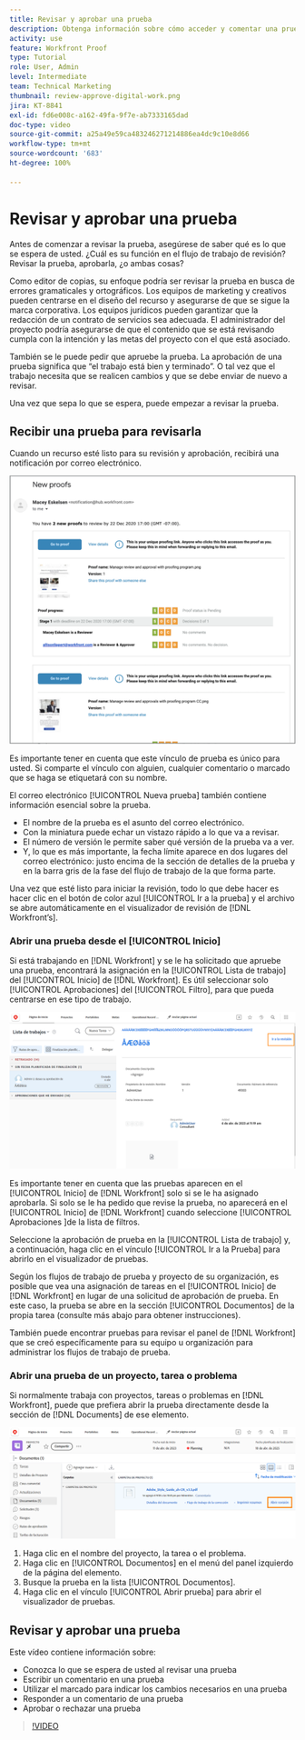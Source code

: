 ```yaml
---
title: Revisar y aprobar una prueba
description: Obtenga información sobre cómo acceder y comentar una prueba, utilice el marcado para indicar los cambios necesarios, responda a los comentarios de la prueba y tome una decisión sobre una prueba en  [!DNL Workfront].
activity: use
feature: Workfront Proof
type: Tutorial
role: User, Admin
level: Intermediate
team: Technical Marketing
thumbnail: review-approve-digital-work.png
jira: KT-8841
exl-id: fd6e008c-a162-49fa-9f7e-ab7333165dad
doc-type: video
source-git-commit: a25a49e59ca483246271214886ea4dc9c10e8d66
workflow-type: tm+mt
source-wordcount: '683'
ht-degree: 100%

---
```


# Revisar y aprobar una prueba

Antes de comenzar a revisar la prueba, asegúrese de saber qué es lo que se espera de usted. ¿Cuál es su función en el flujo de trabajo de revisión? Revisar la prueba, aprobarla, ¿o ambas cosas?

Como editor de copias, su enfoque podría ser revisar la prueba en busca de errores gramaticales y ortográficos. Los equipos de marketing y creativos pueden centrarse en el diseño del recurso y asegurarse de que se sigue la marca corporativa. Los equipos jurídicos pueden garantizar que la redacción de un contrato de servicios sea adecuada. El administrador del proyecto podría asegurarse de que el contenido que se está revisando cumpla con la intención y las metas del proyecto con el que está asociado.

También se le puede pedir que apruebe la prueba. La aprobación de una prueba significa que “el trabajo está bien y terminado”. O tal vez que el trabajo necesita que se realicen cambios y que se debe enviar de nuevo a revisar.

Una vez que sepa lo que se espera, puede empezar a revisar la prueba.

## Recibir una prueba para revisarla

Cuando un recurso esté listo para su revisión y aprobación, recibirá una notificación por correo electrónico.

![Una imagen de un nuevo correo electrónico de prueba que solicita la revisión y aprobación de dos pruebas en [!DNL  Workfront].](assets/new-proof-emails.png)

Es importante tener en cuenta que este vínculo de prueba es único para usted. Si comparte el vínculo con alguien, cualquier comentario o marcado que se haga se etiquetará con su nombre.

El correo electrónico [!UICONTROL Nueva prueba] también contiene información esencial sobre la prueba.

* El nombre de la prueba es el asunto del correo electrónico.
* Con la miniatura puede echar un vistazo rápido a lo que va a revisar.
* El número de versión le permite saber qué versión de la prueba va a ver.
* Y, lo que es más importante, la fecha límite aparece en dos lugares del correo electrónico: justo encima de la sección de detalles de la prueba y en la barra gris de la fase del flujo de trabajo de la que forma parte.

Una vez que esté listo para iniciar la revisión, todo lo que debe hacer es hacer clic en el botón de color azul [!UICONTROL Ir a la prueba] y el archivo se abre automáticamente en el visualizador de revisión de [!DNL Workfront’s].

### Abrir una prueba desde el [!UICONTROL Inicio]

Si está trabajando en [!DNL Workfront] y se le ha solicitado que apruebe una prueba, encontrará la asignación en la [!UICONTROL Lista de trabajo] del [!UICONTROL Inicio] de [!DNL Workfront]. Es útil seleccionar solo [!UICONTROL Aprobaciones] del [!UICONTROL Filtro], para que pueda centrarse en ese tipo de trabajo.

![Una imagen del [!DNL Workfront] [!UICONTROL inicio] con el filtro [!UICONTROL Aprobaciones] activado y una prueba seleccionada de la lista.](assets/open-proof-from-home.png)

Es importante tener en cuenta que las pruebas aparecen en el [!UICONTROL Inicio] de [!DNL Workfront] solo si se le ha asignado aprobarla. Si solo se le ha pedido que revise la prueba, no aparecerá en el [!UICONTROL Inicio] de [!DNL Workfront] cuando seleccione [!UICONTROL Aprobaciones ]de la lista de filtros.

Seleccione la aprobación de prueba en la [!UICONTROL Lista de trabajo] y, a continuación, haga clic en el vínculo [!UICONTROL Ir a la Prueba] para abrirlo en el visualizador de pruebas.

Según los flujos de trabajo de prueba y proyecto de su organización, es posible que vea una asignación de tareas en el [!UICONTROL Inicio] de [!DNL Workfront] en lugar de una solicitud de aprobación de prueba. En este caso, la prueba se abre en la sección [!UICONTROL Documentos] de la propia tarea (consulte más abajo para obtener instrucciones).

También puede encontrar pruebas para revisar el panel de [!DNL Workfront] que se creó específicamente para su equipo u organización para administrar los flujos de trabajo de prueba.

### Abrir una prueba de un proyecto, tarea o problema

Si normalmente trabaja con proyectos, tareas o problemas en [!DNL Workfront], puede que prefiera abrir la prueba directamente desde la sección de [!DNL Documents] de ese elemento.

![Una imagen de la sección [!UICONTROL Documentos] encontrada en una tarea de [!DNL  Workfront] con el vínculo [!UICONTROL Prueba abierta ]resaltado.](assets/open-proof-from-documents.png)

1. Haga clic en el nombre del proyecto, la tarea o el problema.
2. Haga clic en [!UICONTROL Documentos] en el menú del panel izquierdo de la página del elemento.
3. Busque la prueba en la lista [!UICONTROL Documentos].
4. Haga clic en el vínculo [!UICONTROL Abrir prueba] para abrir el visualizador de pruebas.

## Revisar y aprobar una prueba

Este vídeo contiene información sobre:

* Conozca lo que se espera de usted al revisar una prueba
* Escribir un comentario en una prueba
* Utilizar el marcado para indicar los cambios necesarios en una prueba
* Responder a un comentario de una prueba
* Aprobar o rechazar una prueba

>[!VIDEO](https://video.tv.adobe.com/v/335141/?quality=12&learn=on)

<!--
#### Learn more
* Create and manage proof comments
* Make decisions on a proof
* Review a static proof
* Tag users to share a proof
* Notifications for proof comments and decisions
-->

<!--
#### Guides
* Reviewing proofs in [!DNL Workfront]
* -->
